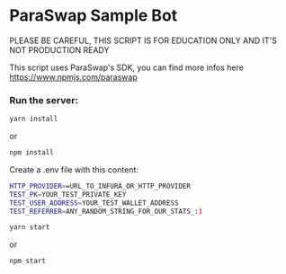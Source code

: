 # ParaSwap Sample Bot

PLEASE BE CAREFUL, THIS SCRIPT IS FOR EDUCATION ONLY AND IT'S NOT PRODUCTION READY

This script uses ParaSwap's SDK, you can find more infos here https://www.npmjs.com/paraswap

### Run the server:

```bash
yarn install
```
or
```bash
npm install
```

Create a .env file with this content:

```bash
HTTP_PROVIDER==URL_TO_INFURA_OR_HTTP_PROVIDER
TEST_PK=YOUR_TEST_PRIVATE_KEY
TEST_USER_ADDRESS=YOUR_TEST_WALLET_ADDRESS
TEST_REFERRER=ANY_RANDOM_STRING_FOR_OUR_STATS_:)
```

```bash
yarn start
```
or
```bash
npm start
```

